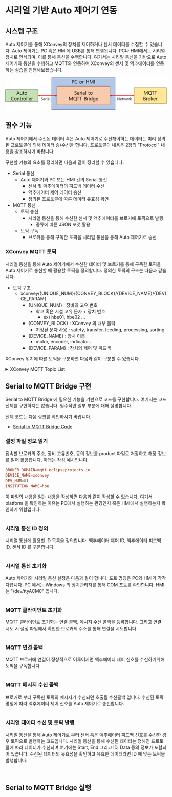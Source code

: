 # 시리얼 기반 Auto 제어기 연동 
## 시스템 구조 
Auto 제어기를 통해 XConvey의 장치를 제어하거나 센서 데이터를 수집할 수 있습니다. Auto 제어기는 PC 혹은 HMI에 USB를 통해 연결됩니다. PC나 HMI에서는 시리얼 장치로 인식되며, 이를 통해 통신을 수행합니다. 여기서는 시리얼 통신을 기반으로 Auto 제어기와 통신을 수행하고 MQTT와 연동하여 XConvey의 센서 및 액추에이터를 연동하는 실습을 진행해보겠습니다. 

![](res/serialtomqtt.png)

## 필수 기능 
Auto 제어기에서 수신된 데이터 혹은 Auto 제어기로 수신해야하는 데이터는 미리 정의된 프로토콜에 의해 데이터 송/수신을 합니다. 프로토콜의 내용은 2장의 "Protocol" 내용을 참조하시기 바랍니다. 

구현할 기능의 요소를 정리하면 다음과 같이 정리할 수 있습니다. 

- Serial 통신 
    - Auto 제어기와 PC 또는 HMI 간의 Serial 통신 
        - 센서 및 액추에이터의 피드백 데이터 수신
        - 액추에이터 제어 데이터 송신 
        - 정의된 프로토콜에 따른 데이터 유효성 확인 
- MQTT 통신 
    - 토픽 송신 
        - 시리얼 통신을 통해 수신한 센서 및 액추에이터를 브로커에 토픽으로 발행
            - 종류에 따른 JSON 포맷 활용 
    - 토픽 구독 
        - 브로커를 통해 구독한 토픽을 시리얼 통신을 통해 Auto 제어기로 송신 

### XConvey MQTT 토픽 
시리얼 통신을 통해 Auto 제어기에서 수신한 데이터 및 브로커를 통해 구독한 토픽을 Auto 제어기로 송신할 때 활용할 토픽을 정의합니다. 정의한 토픽의 구조는 다음과 같습니다. 

- 토픽 구조 
    - xconvey/{UNIQUE_NUM}/{CONVEY_BLOCK}/{DEVICE_NAME}/{DEVICE_PARAM}
        - {UNIQUE_NUM} : 장비의 고유 번호 
            - 학교 혹은 시설 고유 문자 + 장치 번호 
                - ex) hbe01, hbe02 ... 
        - {CONVEY_BLOCK} : XConvey 의 내부 블럭 
            - 지정된 문자 사용 : safety, transfer, feeding, processing, sorting 
        - {DEVICE_NAME} : 장치 이름 
            - motor, encoder, indicator... 
        - {DEVICE_PARAM} : 장치의 제어 및 피드백 

XConvey 위치에 따른 토픽을 구분하면 다음과 같이 구분할 수 있습니다. 

<details>
<summary>XConvey MQTT Topic List</summary>

- Safety Block
    - {TOPIC_HEAD} : xconvey/{UNIQUE_NUM}/safety
    - Sensor list 
        - {TOPIC_HEAD}/sw_start
            - "active" or "deactive" 
        - {TOPIC_HEAD}/sw_stop
            - "stop" or "running" 
    - Actuator list
        - {TOPIC_HEAD}/indicator
            - "red" or "yellow" or "green" or "off"
- Transfer Block 
    - {TOPIC_HEAD} : xconvey/{UNIQUE_NUM}/transfer
    - Actuator list
        - {TOPIC_HEAD}/motor
            - step : "0~10"
                - "0" : stop 
                - "1~10" : Conveyor speed steps
        - {TOPIC_HEAD}/encoder
            - encoder value 
- Feeding Block 
    - {TOPIC_HEAD} : xconvey/{UNIQUE_NUM}/feeding 
    - Sensor list 
        - {TOPIC_HEAD}/photo
            - "exist" or "non-exist
    - Actuator list
        - {TOPIC_HEAD}/servo
            - set : "load" or "supply"
            - state(Feedback) : "load" or "supply"
- Processing Block 
    - {TOPIC_HEAD} : xconvey/{UNIQUE_NUM}/processing 
    - Sensor list 
        - {TOPIC_HEAD}/photo
            - "exist" or "non-exist
    - Actuator list
        - {TOPIC_HEAD}/servo
            - set : "up" or "down"
            - state(Feedback) : "up" or "down"
- Sorting Block 
    - {TOPIC_HEAD} : xconvey/{UNIQUE_NUM}/sorting
    - Sensor list
        - {TOPIC_HEAD}/photo
            - "exist" or "non-exist
            - line1_count
                - "count" 
            - line2_count
                - "count" 
    - Actuator list
        - {TOPIC_HEAD}/servo
            - set : "line1" or "line2"
            - state(Feedback) : "line1" or "line2"
</details>

## Serial to MQTT Bridge 구현 
Serial to MQTT Bridge 에 필요한 기능을 기반으로 코드를 구현합니다. 여기서는 코드 전체를 구현하지는 않습니다. 필수적인 일부 부분에 대해 설명합니다. 

전체 코드는 다음 링크를 확인하시기 바랍니다. 
- [Serial to MQTT Bridge Code]()

### 설정 파일 정보 읽기 
접속할 브로커의 주소, 장비 고유번호, 등의 정보를 product 파일로 저장하고 해당 정보를 읽어 활용합니다. 아래는 작성 예시입니다.

```conf
BROKER_DOMAIN=mqtt.eclipseprojects.io
DEVICE_NAME=xconvey
DEV_NUM=01
INSITUTION_NAME=hbe
```

이 파일의 내용을 읽는 내용을 작성하면 다음과 같이 작성할 수 있습니다. 여기서 platform 을 확인하는 이유는 PC에서 실행하는 환경인지 혹은 HMI에서 실행하는지 확인하기 위함입니다. 

```python

```

### 시리얼 통신 ID 정의 
시리얼 통신에 활용할 ID 목록을 정의합니다. 액추에이터 제어 ID, 액추에이터 피드백 ID, 센서 ID 를 구분합니다. 

```python

```

### 시리얼 통신 초기화 
Auto 제어기와 시리얼 통신 설정은 다음과 같이 합니다. 포트 명칭은 PC와 HMI가 각각 다릅니다. PC 에서는 Windows 의 장치관리자를 통해 COM 포트를 확인합니다. HMI는 "/dev/ttyACM0" 입니다. 

```python

```

### MQTT 클라이언트 초기화 
MQTT 클라이언트 초기화는 연결 콜백, 메시지 수신 콜백을 등록합니다. 그리고 연결 시도 시 설정 파일에서 확인한 브로커의 주소를 통해 연결을 시도합니다. 

```python

```

### MQTT 연결 콜백 
MQTT 브로커에 연결이 정상적으로 이루어지면 액추에이터 제어 신호를 수신하기위해 토픽을 구독합니다. 

```python

```

### MQTT 메시지 수신 콜백 
브로커로 부터 구독한 토픽의 메시지가 수신되면 호출될 수신콜백 입니다. 수신된 토픽 명칭에 따라 액추에이터 제어 신호를 Auto 제어기로 송신합니다. 
```python

```

### 시리얼 데이터 수신 및 토픽 발행 
시리얼 통신을 통해 Auto 제어기로 부터 센서 혹은 액추에이터 피드백 신호를 수신한 경우 토픽으로 발행하는 코드입니다. 시리얼 통신을 통해 수신된 데이터는 정해진 프로토콜에 따라 데이터가 수신되며 여기에는 Start, End 그리고 ID, Data 등의 정보가 포함되어 있습니다. 수신된 데이터의 유효성을 확인하고 유효한 데이터라면 ID 에 맞는 토픽을 발행합니다. 

```python
    
```

## Serial to MQTT Bridge 실행 
```sh 

```
